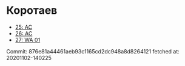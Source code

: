# Коротаев
- [25: AC](25.md)
- [26: AC](26.md)
- [27: WA 01](27.md)

Commit: 876e81a44461aeb93c1165cd2dc948a8d8264121
 fetched at: 20201102-140225
